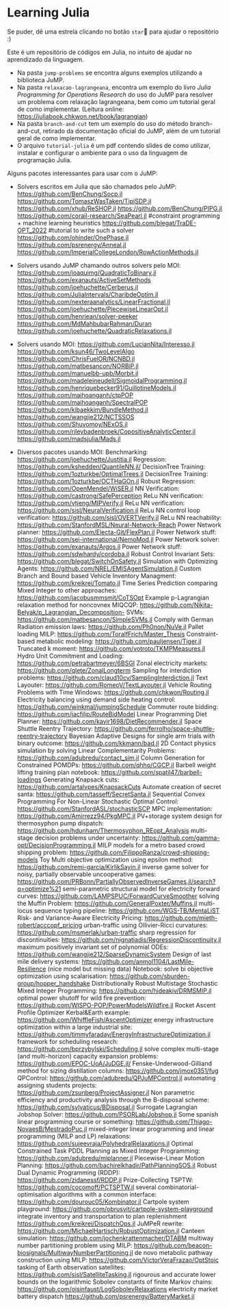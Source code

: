 # Learning Julia

Se puder, dê uma estrela clicando no botão `star`🌟 para ajudar o repositório :) 


Este é um repositório de códigos em Julia, no intuito de ajudar no aprendizado da linguagem.

- Na pasta `jump-problems` se encontra alguns exemplos utilizando a biblioteca JuMP.
- Na pasta `relaxacao-lagrangeana`, encontra um exemplo do livro *Julia Programming for Operations Research* do uso do JuMP para resolver um problema com relaxação lagrangeana, bem como um tutorial geral de como implementar. (Leitura online: https://juliabook.chkwon.net/book/lagrangian)
- Na pasta `branch-and-cut` tem um exemplo do uso do método branch-and-cut, retirado da documentação oficial do JuMP, além de um tutorial geral de como implementar. 
- O arquivo `tutorial-julia` é um pdf contendo slides de como utilizar, instalar e configurar o ambiente para o uso da linguagem de programação Julia.


Alguns pacotes interessantes para usar com o JuMP:

- Solvers escritos em Julia que são chamados pelo JuMP:
https://github.com/BenChung/Socp.jl
https://github.com/TomaszWasTaken/TipiSDP.jl
https://github.com/xhub/ReSHOP.jl
https://github.com/BenChung/PIPG.jl
https://github.com/corail-research/SeaPearl.jl #constraint programming + machine learning heuristics
https://github.com/blegat/TraDE-OPT_2022 #tutorial to write such a solver
https://github.com/ohinder/OnePhase.jl
https://github.com/psrenergy/Anneal.jl
https://github.com/ImperialCollegeLondon/RowActionMethods.jl

- Solvers usando JuMP chamando outros solvers pelo MOI:
https://github.com/joaquimg/QuadraticToBinary.jl
https://github.com/exanauts/ActiveSetMethods
https://github.com/joehuchette/Cerberus.jl
https://github.com/JuliaIntervals/CharibdeOptim.jl
https://github.com/nexteraanalytics/LinearFractional.jl
https://github.com/joehuchette/PiecewiseLinearOpt.jl
https://github.com/henriean/solver-peeker
https://github.com/MdMahbubarRahman/Duran
https://github.com/joehuchette/QuadraticRelaxations.jl

- Solvers usando MOI:
https://github.com/LucianNita/Interesso.jl
https://github.com/ksun46/TwoLevelAlgo
https://github.com/ChrisFuelOR/NCNBD.jl
https://github.com/matbesancon/NORBiP.jl
https://github.com/manuelbb-upb/Morbit.jl
https://github.com/madeleineudell/SigmoidalProgramming.jl
https://github.com/henriquebecker91/GuillotineModels.jl
https://github.com/maihoanganh/ctpPOP
https://github.com/maihoanganh/SpectralPOP
https://github.com/kibaekkim/BundleMethod.jl
https://github.com/wangjie212/NCTSSOS
https://github.com/Shuvomoy/NExOS.jl
https://github.com/rileybadenbroek/CopositiveAnalyticCenter.jl
https://github.com/madsjulia/Mads.jl

- Diversos pacotes usando MOI:
Benchmarking: https://github.com/joehuchette/Justitia.jl
Regression: https://github.com/kshedden/QuantileNN.jl/
DecisionTree Training: https://github.com/1ozturkbe/OptimalTrees.jl
DecisionTree Training: https://github.com/1ozturkbe/OCTHaGOn.jl
Robust Regression: https://github.com/OpenMendel/WiSER.jl
NN Verification: https://github.com/castrong/SafePerception
ReLu NN verification: https://github.com/vtjeng/MIPVerify.jl
ReLu NN verification: https://github.com/sisl/NeuralVerification.jl
ReLu NN control loop verification: https://github.com/sisl/OVERTVerify.jl
ReLu NN reachability: https://github.com/StanfordMSL/Neural-Network-Reach
Power Network planner: https://github.com/Electa-Git/FlexPlan.jl
Power Network stuff: https://github.com/sei-international/NemoMod.jl
Power Network solver: https://github.com/exanauts/Argos.jl
Power Network stuff: https://github.com/sdwhardy/cordoba.jl
Robust Control Invariant Sets: https://github.com/blegat/SwitchOnSafety.jl
Simulation with Optimizing Agents: https://github.com/NREL/EMISAgentSimulation.jl
Custom Branch and Bound based Vehicle Inventory Managment: https://github.com/kreikrei/Tomato.jl
Time Series Prediction comparing Mixed Integer to other approaches: https://github.com/jacobusmmsmit/CoTSOpt
Example p-Lagrangian relaxation method for noncovnex MIQCQP: https://github.com/Nikita-Belyak/p_Lagrangian_Decomposition-
SVMs: https://github.com/matbesancon/SimpleSVMs.jl
Comply with German Radiation emission laws: https://github.com/Ph0non/NuVe.jl
Pallet loading MILP: https://github.com/ToralfFrich/Master_Thesis
Constraint-based metabolic modeling: https://github.com/pauljensen/Tiger.jl
Truncated k moment: https://github.com/votroto/TKMPMeasures.jl
Hydro Unit Commitment and Loading: https://github.com/petrabartmeyer/6BSGI
Zonal electricity markets: https://github.com/qlete/ZonalLongterm
Sampling for interdiction problems: https://github.com/claud10cv/SamplingInterdiction.jl
Text Layouter: https://github.com/RomeoV/TextLayouter.jl
Vehicle Routing Problems with Time Windows: https://github.com/chkwon/Routing.jl
Electricity balancing using demand side heating control: https://github.com/winkmal/jumpingSchedule
Commuter route bidding: https://github.com/jacfilip/RouteBidModel
Linear Programming Diet Planner: https://github.com/kavir1698/DietRecommender.jl
Space Shuttle Reentry Trajectory: https://github.com/ferrolho/space-shuttle-reentry-trajectory
Bayesian Adaptive Designs for single arm trials with binary outcome: https://github.com/kkmann/bad.jl
2D Contact physics simulation by solving Linear Complementarity Problems: https://github.com/adubredu/contact_sim.jl
Column Generation for Constrained POMDPs: https://github.com/qhho/CGCP.jl
Barbell weight lifting training plan notebook: https://github.com/spatil47/barbell-loadings
Generating Knapsack cuts: https://github.com/artalvpes/KnapsackCuts
Automate creation of secret santa: https://github.com/tasseff/SecretSanta.jl
Sequential Convex Programming For Non-Linear Stochastic Optimal Control: https://github.com/StanfordASL/stochasticSCP
MPC implementation: https://github.com/Amirrezz94/PkgMPC.jl
PV+storage system design for thermosyphon pump dispatch: https://github.com/hdunham/Thermosyphon_REopt_Analysis
multi-stage decision problems under uncertainty: https://github.com/gamma-opt/DecisionProgramming.jl
MILP models for a metro based crowd shipping problem: https://github.com/FilippoRanza/crowd-shipping-models
Toy Multi objective optimization using epsilon method: https://github.com/remi-garcia/KirlikSayin.jl
inverse game solver for noisy, partially observable uncooperative games: https://github.com/PRBonn/PartiallyObservedInverseGames.jl/search?q=optimize%21
semi-parametric structural model for electricity forward curves: https://github.com/LAMPSPUC/ForwardCurveSmoother
solving the Muffin Problem: https://github.com/GeneralPoxter/Muffins.jl
multi-locus sequence typing pipeline: https://github.com/WGS-TB/MentaLiST
Risk- and Variance-Aware Electricity Pricing: https://github.com/mieth-robert/acccopf_pricing
urban-traffic using Ollivier-Ricci curvatures: https://github.com/msmerlak/urban-traffic
sharp regression for discontinuities: https://github.com/nignatiadis/RegressionDiscontinuity.jl
maximum positively invariant set of polynomial ODEs: https://github.com/wangjie212/SparseDynamicSystem
Design of last mile delivery systems: https://github.com/anmol1104/LastMile-Resilience (nice model but missing data)
Notebook: solve bi objective optimization using scalarisation: https://github.com/sburden-group/hopper_handshake
Distributionally Robust Multistage Stochastic Mixed Integer Programming: https://github.com/hideakiv/DRMSMIP.jl
optimal power shutoff for wild fire prevention: https://github.com/WISPO-POP/PowerModelsWildfire.jl
Rocket Ascent Profile Optimizer Kerbal&Earth example: https://github.com/WhiffleFish/AscentOptimizer
energy infrastructure optimization within a large industrial site: https://github.com/timmyfaraday/EnergyInfrastructureOptimization.jl
framework for scheduling research: https://github.com/bprzybylski/Scheduling.jl
solve complex multi-stage (and multi-horizon) capacity expansion problems: https://github.com/EPOC-UoA/JuDGE.jl/
Fenske-Underwood-Gilliand method for sizing distillation columns: https://github.com/jmox0351/fug
QPControl: https://github.com/adubredu/QPJuMPControl.jl
automating assigning students projects: https://github.com/zsunberg/ProjectAssigner.jl
Non parametric efficiency and productivity analysis through the B-disposal scheme: https://github.com/sylvaticus/BDisposal.jl
Surrogate Lagrangian Jobshop Solver: https://github.com/PSORLab/Jobshop.jl
Some spanish linear programming course or something: https://github.com/Thiago-NovaesB/MestradoPuc.jl
mixed-integer linear programming and linear programming (MILP and LP) relaxations: https://github.com/sujeevraja/PolyhedralRelaxations.jl
Optimal Constrained Task PDDL Planning as Mixed Integer Programming: https://github.com/adubredu/miplanner.jl
Piecewise-Linear Motion Planning: https://github.com/bachirelkhadir/PathPlanningSOS.jl
Robust Dual Dynamic Programming (RDDP): https://github.com/zidanessf/RDDP.jl
Prize-Collecting TSPTW: https://github.com/cocomoff/PCTSPTW.jl
several combinatorial-optimisation algorithms with a common interface: https://github.com/dourouc05/Kombinator.jl
Cartpole system playground: https://github.com/obrusvit/cartpole-system-playground
integrate inventory and transportation to plan replenishment https://github.com/kreikrei/DispatchOps.jl
JuMPeR rewrite: https://github.com/MichaelHartisch/RobustOptimization.jl
Canteen simulation: https://github.com/jochenkrattenmacher/DTABM
multiway number partitioning problem using MILP: https://github.com/beacon-biosignals/MultiwayNumberPartitioning.jl
de novo metabolic pathway construction using MILP: https://github.com/VictorVeraFrazao/OptStoic
tasking of Earth observation satellites: https://github.com/sisl/SatelliteTasking.jl
rigourous and accurate lower bounds on the logarithmic Sobolev constants of finite Markov chains: https://github.com/oisinfaust/LogSobolevRelaxations
electricity market battery dispatch https://github.com/psrenergy/BatteryMarket.jl
